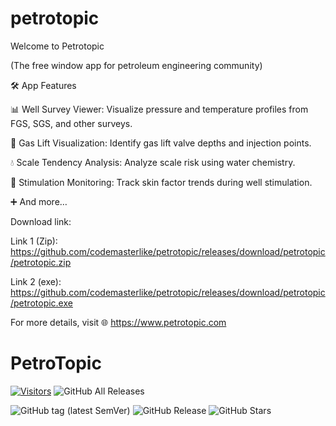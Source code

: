# petrotopic

Welcome to Petrotopic

(The free window app for petroleum engineering community)

🛠️ App Features

📊 Well Survey Viewer: Visualize pressure and temperature profiles from FGS, SGS, and other surveys.

🎯 Gas Lift Visualization: Identify gas lift valve depths and injection points.

💧 Scale Tendency Analysis: Analyze scale risk using water chemistry.

🔧 Stimulation Monitoring: Track skin factor trends during well stimulation.

➕ And more…

Download link: 


Link 1 (Zip): https://github.com/codemasterlike/petrotopic/releases/download/petrotopic/petrotopic.zip


Link 2 (exe): https://github.com/codemasterlike/petrotopic/releases/download/petrotopic/petrotopic.exe


For more details, visit 🌐 https://www.petrotopic.com


# PetroTopic

[![Visitors](https://img.shields.io/badge/Visitors-See%20GitHub%20Traffic-blue)](https://github.com/codemasterlike/petrotopic/graphs/traffic)
![GitHub All Releases](https://img.shields.io/github/downloads/codemasterlike/petrotopic/total)

![GitHub tag (latest SemVer)](https://img.shields.io/github/v/tag/codemasterlike/petrotopic)
![GitHub Release](https://img.shields.io/github/v/release/codemasterlike/petrotopic)
![GitHub Stars](https://img.shields.io/github/stars/codemasterlike/petrotopic?style=social)


